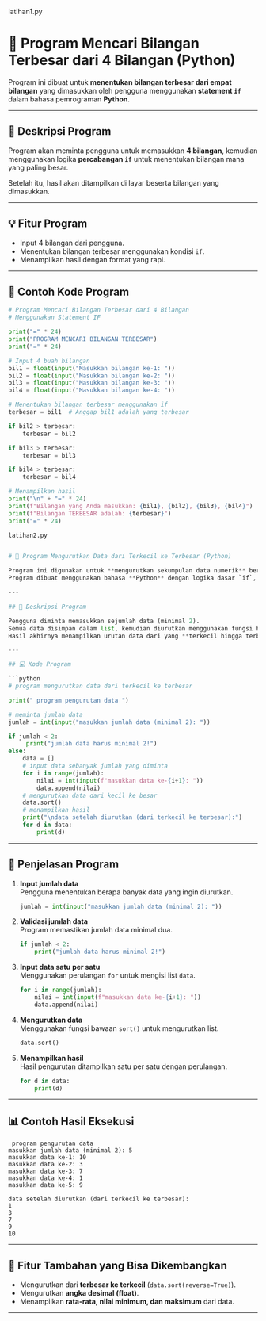 latihan1.py

# 🧮 Program Mencari Bilangan Terbesar dari 4 Bilangan (Python)

Program ini dibuat untuk **menentukan bilangan terbesar dari empat bilangan** yang dimasukkan oleh pengguna menggunakan **statement `if`** dalam bahasa pemrograman **Python**.

---

## 📘 Deskripsi Program

Program akan meminta pengguna untuk memasukkan **4 bilangan**, kemudian menggunakan logika **percabangan `if`** untuk menentukan bilangan mana yang paling besar.

Setelah itu, hasil akan ditampilkan di layar beserta bilangan yang dimasukkan.

---

## 💡 Fitur Program

- Input 4 bilangan dari pengguna.  
- Menentukan bilangan terbesar menggunakan kondisi `if`.  
- Menampilkan hasil dengan format yang rapi.

---

## 🧾 Contoh Kode Program

```python
# Program Mencari Bilangan Terbesar dari 4 Bilangan
# Menggunakan Statement IF

print("=" * 24)
print("PROGRAM MENCARI BILANGAN TERBESAR")
print("=" * 24)

# Input 4 buah bilangan
bil1 = float(input("Masukkan bilangan ke-1: "))
bil2 = float(input("Masukkan bilangan ke-2: "))
bil3 = float(input("Masukkan bilangan ke-3: "))
bil4 = float(input("Masukkan bilangan ke-4: "))

# Menentukan bilangan terbesar menggunakan if
terbesar = bil1  # Anggap bil1 adalah yang terbesar

if bil2 > terbesar:
    terbesar = bil2

if bil3 > terbesar:
    terbesar = bil3

if bil4 > terbesar:
    terbesar = bil4

# Menampilkan hasil
print("\n" + "=" * 24)
print(f"Bilangan yang Anda masukkan: {bil1}, {bil2}, {bil3}, {bil4}")
print(f"Bilangan TERBESAR adalah: {terbesar}")
print("=" * 24)

latihan2.py


# 🔢 Program Mengurutkan Data dari Terkecil ke Terbesar (Python)

Program ini digunakan untuk **mengurutkan sekumpulan data numerik** berdasarkan input pengguna dari **yang terkecil ke terbesar**.  
Program dibuat menggunakan bahasa **Python** dengan logika dasar `if`, `for`, dan metode `sort()` pada list.

---

## 📘 Deskripsi Program

Pengguna diminta memasukkan sejumlah data (minimal 2).  
Semua data disimpan dalam list, kemudian diurutkan menggunakan fungsi bawaan Python `sort()`.  
Hasil akhirnya menampilkan urutan data dari yang **terkecil hingga terbesar**.

---

## 💻 Kode Program

```python
# program mengurutkan data dari terkecil ke terbesar

print(" program pengurutan data ")

# meminta jumlah data 
jumlah = int(input("masukkan jumlah data (minimal 2): "))

if jumlah < 2: 
     print("jumlah data harus minimal 2!")
else:
    data = []
    # input data sebanyak jumlah yang diminta 
    for i in range(jumlah):
        nilai = int(input(f"masukkan data ke-{i+1}: "))
        data.append(nilai)
    # mengurutkan data dari kecil ke besar 
    data.sort()
    # menampilkan hasil
    print("\ndata setelah diurutkan (dari terkecil ke terbesar):")
    for d in data:
        print(d)
```

---

## 🧠 Penjelasan Program

1. **Input jumlah data**  
   Pengguna menentukan berapa banyak data yang ingin diurutkan.
   ```python
   jumlah = int(input("masukkan jumlah data (minimal 2): "))
   ```

2. **Validasi jumlah data**  
   Program memastikan jumlah data minimal dua.
   ```python
   if jumlah < 2:
       print("jumlah data harus minimal 2!")
   ```

3. **Input data satu per satu**  
   Menggunakan perulangan `for` untuk mengisi list `data`.
   ```python
   for i in range(jumlah):
       nilai = int(input(f"masukkan data ke-{i+1}: "))
       data.append(nilai)
   ```

4. **Mengurutkan data**  
   Menggunakan fungsi bawaan `sort()` untuk mengurutkan list.
   ```python
   data.sort()
   ```

5. **Menampilkan hasil**  
   Hasil pengurutan ditampilkan satu per satu dengan perulangan.
   ```python
   for d in data:
       print(d)
   ```

---

## 📊 Contoh Hasil Eksekusi

```
 program pengurutan data 
masukkan jumlah data (minimal 2): 5
masukkan data ke-1: 10
masukkan data ke-2: 3
masukkan data ke-3: 7
masukkan data ke-4: 1
masukkan data ke-5: 9

data setelah diurutkan (dari terkecil ke terbesar):
1
3
7
9
10
```

---

## 🧩 Fitur Tambahan yang Bisa Dikembangkan

- Mengurutkan dari **terbesar ke terkecil** (`data.sort(reverse=True)`).
- Mengurutkan **angka desimal (float)**.
- Menampilkan **rata-rata, nilai minimum, dan maksimum** dari data.

---

